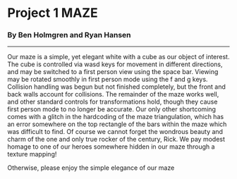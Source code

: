 # Project 1 MAZE
### By Ben Holmgren and Ryan Hansen
---
Our maze is a simple, yet elegant white with a cube as our object of interest.
The cube is controlled via wasd keys for movement in different directions, and may be switched to a first person view using the space bar. Viewing may be rotated smoothly in first person mode using the f and g keys. Collision handling was begun but not finished completely, but the front and back walls account for collisions.
The remainder of the maze works well, and other standard controls for transformations hold, though they cause first person mode to no longer be accurate. Our only other shortcoming comes with a glitch in the hardcoding of the maze triangulation, which has an error somewhere on the top rectangle of the bars within the maze which was difficult to find.
Of course we cannot forget the wondrous beauty and charm of the one and only true rocker of the century, Rick. We pay modest homage to one of our heroes somewhere hidden in our maze through a texture mapping!

Otherwise, please enjoy the simple elegance of our maze
